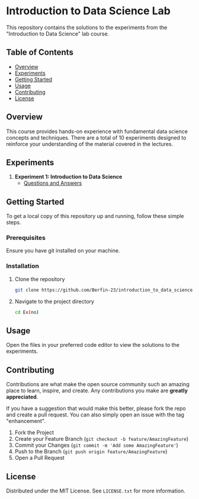 # Introduction to Data Science Lab

This repository contains the solutions to the experiments from the "Introduction to Data Science" lab course.

## Table of Contents

- [Overview](#overview)
- [Experiments](#experiments)
- [Getting Started](#getting-started)
- [Usage](#usage)
- [Contributing](#contributing)
- [License](#license)

## Overview

This course provides hands-on experience with fundamental data science concepts and techniques. There are a total of 10 experiments designed to reinforce your understanding of the material covered in the lectures.

## Experiments

1. **Experiment 1: Introduction to Data Science**
    - [Questions and Answers]([https://github.com/Berfin-23/introduction_to_data_science_lab.git](https://github.com/Berfin-23/introduction_to_data_science_lab/tree/main/Ex1))


## Getting Started

To get a local copy of this repository up and running, follow these simple steps.

### Prerequisites

Ensure you have git installed on your machine.

### Installation

1. Clone the repository
    ```sh
    git clone https://github.com/Berfin-23/introduction_to_data_science_lab.git
    ```

2. Navigate to the project directory
    ```sh
    cd Ex(no)
    ```

## Usage

Open the files in your preferred code editor to view the solutions to the experiments.

## Contributing

Contributions are what make the open source community such an amazing place to learn, inspire, and create. Any contributions you make are **greatly appreciated**.

If you have a suggestion that would make this better, please fork the repo and create a pull request. You can also simply open an issue with the tag "enhancement".

1. Fork the Project
2. Create your Feature Branch (`git checkout -b feature/AmazingFeature`)
3. Commit your Changes (`git commit -m 'Add some AmazingFeature'`)
4. Push to the Branch (`git push origin feature/AmazingFeature`)
5. Open a Pull Request

## License

Distributed under the MIT License. See `LICENSE.txt` for more information.

